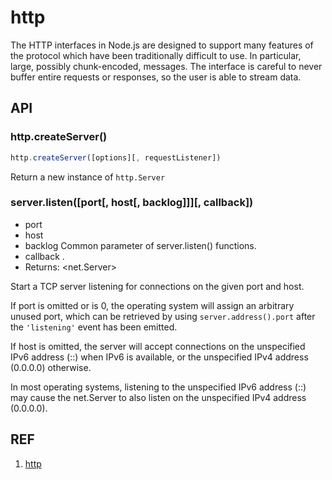 # http

The HTTP interfaces in Node.js are designed to support many features of the protocol which have been traditionally difficult to use. In particular, large, possibly chunk-encoded, messages. The interface is careful to never buffer entire requests or responses, so the user is able to stream data.

## API

### http.createServer()

```js
http.createServer([options][, requestListener])
```

Return a new instance of `http.Server`

### server.listen([port[, host[, backlog]]][, callback])

- port <number>
- host <string>
- backlog <number> Common parameter of server.listen() functions.
- callback <Function>.
- Returns: <net.Server>

Start a TCP server listening for connections on the given port and host.

If port is omitted or is 0, the operating system will assign an arbitrary unused port, which can be retrieved by using `server.address().port` after the `'listening'` event has been emitted.

If host is omitted, the server will accept connections on the unspecified IPv6 address (::) when IPv6 is available, or the unspecified IPv4 address (0.0.0.0) otherwise.

In most operating systems, listening to the unspecified IPv6 address (::) may cause the net.Server to also listen on the unspecified IPv4 address (0.0.0.0).

## REF

1. [http](https://nodejs.org/api/http.html)
